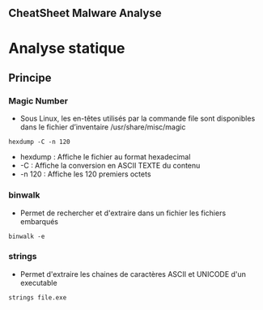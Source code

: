 CheatSheet Malware Analyse
--------------------

# Analyse statique

## Principe

### Magic Number
- Sous Linux, les en-têtes utilisés par la commande file sont disponibles dans le fichier d’inventaire /usr/share/misc/magic

```
hexdump -C -n 120
```

- hexdump : Affiche le fichier au format hexadecimal
- -C : Affiche la conversion en ASCII TEXTE du contenu
- -n 120 : Affiche les 120 premiers octets

### binwalk
- Permet de rechercher et d'extraire dans un fichier les fichiers embarqués
```
binwalk -e
```

### strings
- Permet d'extraire les chaines de caractères ASCII et UNICODE d'un executable
```
strings file.exe
```




